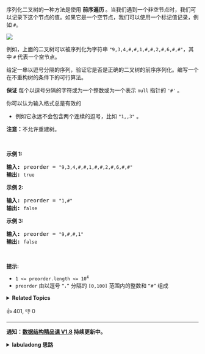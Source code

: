 <p>序列化二叉树的一种方法是使用 <strong>前序遍历 </strong>。当我们遇到一个非空节点时，我们可以记录下这个节点的值。如果它是一个空节点，我们可以使用一个标记值记录，例如 <code>#</code>。</p>

<p><img src="https://assets.leetcode.com/uploads/2021/03/12/pre-tree.jpg" /></p>

<p>例如，上面的二叉树可以被序列化为字符串 <code>"9,3,4,#,#,1,#,#,2,#,6,#,#"</code>，其中 <code>#</code> 代表一个空节点。</p>

<p>给定一串以逗号分隔的序列，验证它是否是正确的二叉树的前序序列化。编写一个在不重构树的条件下的可行算法。</p>

<p><strong>保证</strong> 每个以逗号分隔的字符或为一个整数或为一个表示 <code>null</code> 指针的 <code>'#'</code> 。</p>

<p>你可以认为输入格式总是有效的</p>

<ul>
	<li>例如它永远不会包含两个连续的逗号，比如&nbsp;<code>"1,,3"</code> 。</li>
</ul>

<p><strong>注意：</strong>不允许重建树。</p>

<p>&nbsp;</p>

<p><strong>示例 1:</strong></p>

<pre>
<strong>输入: </strong>preorder = <code>"9,3,4,#,#,1,#,#,2,#,6,#,#"</code>
<strong>输出: </strong><code>true</code></pre>

<p><strong>示例&nbsp;2:</strong></p>

<pre>
<strong>输入: </strong>preorder = <code>"1,#"</code>
<strong>输出: </strong><code>false</code>
</pre>

<p><strong>示例 3:</strong></p>

<pre>
<strong>输入: </strong>preorder = <code>"9,#,#,1"</code>
<strong>输出: </strong><code>false</code>
</pre>

<p>&nbsp;</p>

<p><strong>提示:</strong></p>

<ul>
	<li><code>1 &lt;= preorder.length &lt;= 10<sup>4</sup></code></li>
	<li><code>preorder</code>&nbsp;由以逗号&nbsp;<code>“，”</code> 分隔的 <code>[0,100]</code> 范围内的整数和 <code>“#”</code> 组成</li>
</ul>
<details><summary><strong>Related Topics</strong></summary>栈 | 树 | 字符串 | 二叉树</details><br>

<div>👍 401, 👎 0</div>

<div id="labuladong"><hr>

**通知：[数据结构精品课 V1.8](https://aep.h5.xeknow.com/s/1XJHEO) 持续更新中。**

<details><summary><strong>labuladong 思路</strong></summary>

## 基本思路

首先，如果看过前文 [二叉树的题，就那几个框架，枯燥至极](https://mp.weixin.qq.com/s/DVX2A1ha4xSecEXLxW_UsA) 理解了前序遍历序列化和反序列化的原理，肯定可以通过改造反序列化函数 `deserialize` 来判断序列化的合法性。

另外还有一种更巧妙的解法，就是利用二叉树节点和边的关系。

每个非空的二叉树节点都会产生两条边，并消耗一条边；而每个空节点只会消耗一条边：

![](https://labuladong.github.io/algo/images/短题解/331.jpeg)

**标签：[二叉树](https://mp.weixin.qq.com/mp/appmsgalbum?__biz=MzAxODQxMDM0Mw==&action=getalbum&album_id=2121994699837177859)**

## 解法代码

```java
class Solution {
    public boolean isValidSerialization(String preorder) {
        // 一条指向根节点的虚拟边
        int edge = 1;
        for (String node : preorder.split(",")) {
            // 任何时候，边数都不能小于 0
            if (node.equals("#")) {
                // 空指针消耗一条空闲边
                edge -= 1;
                if (edge < 0) {
                    return false;
                }
            } else {
                // 非空节点消耗一条空闲边，增加两条空闲边
                edge -= 1;
                if (edge < 0) {
                    return false;
                }
                edge += 2;
            }
        }
        // 最后不应该存在空闲边
        return edge == 0;
    }
}

class Solution2 {
    public boolean isValidSerialization(String preorder) {
        // 将字符串转化成列表
        LinkedList<String> nodes = new LinkedList<>();
        for (String s : preorder.split(",")) {
            nodes.addLast(s);
        }
        return deserialize(nodes) && nodes.isEmpty();
    }

    // 改造后的前序遍历反序列化函数
    // 详细解析：https://mp.weixin.qq.com/s/DVX2A1ha4xSecEXLxW_UsA
    boolean deserialize(LinkedList<String> nodes) {
        if (nodes.isEmpty()) {
            return false;
        }

        /****** 前序遍历位置 ******/
        // 列表最左侧就是根节点
        String first = nodes.removeFirst();
        if (first.equals("#")) return true;
        /***********************/

        return deserialize(nodes) && deserialize(nodes);
    }
}
```

</details>
</div>



